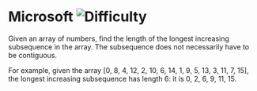 # Microsoft ![Difficulty](https://img.shields.io/badge/-HARD-red)
	
Given an array of numbers, find the length of the longest increasing subsequence in the array. The subsequence
does not necessarily have to be contiguous.
	
For example, given the array [0, 8, 4, 12, 2, 10, 6, 14, 1, 9, 5, 13, 3, 11, 7, 15], the longest increasing subsequence
has length 6: it is 0, 2, 6, 9, 11, 15.
	
